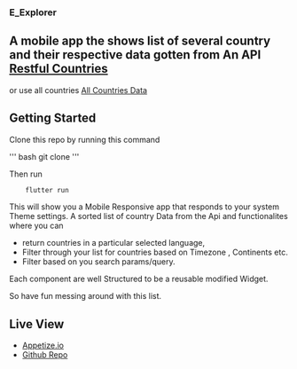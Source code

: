 ### E_Explorer

## A mobile app the shows list of several country and their respective data gotten from An API [Restful Countries](https://restfulcountries.com/api-documentation/version/1)

or use all countries [All Countries Data](https://restcountries.com/v3.1/all)


## Getting Started
Clone this repo by running this command

''' bash
  git clone <you-forked-repo>
'''

Then run 

```bash
    flutter run 
```


This will show you a Mobile Responsive app that responds to your system Theme settings. A sorted list of country Data from the Api and functionalites where you can 

- return countries in a particular selected language,
- Filter through your list for countries based on Timezone , Continents etc.
- Filter based on you search params/query.

Each component are well Structured to be a reusable modified Widget. 

So have fun messing around with this list. 

## Live View
- [Appetize.io]()
- [Github Repo]()
